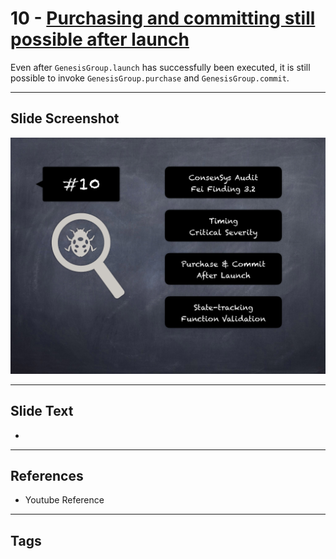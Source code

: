 
# 10 - [Purchasing and committing still possible after launch](./Purchasing%20and%20committing%20still%20possible%20after%20launch.md)

 Even after `GenesisGroup.launch` has successfully been executed, it is still possible to invoke `GenesisGroup.purchase` and `GenesisGroup.commit`.


___
## Slide Screenshot
![010.png](../../images/7.%20Audit%20Findings%20101/010.png)
___
## Slide Text
- 
___
## References
- Youtube Reference
___
## Tags
